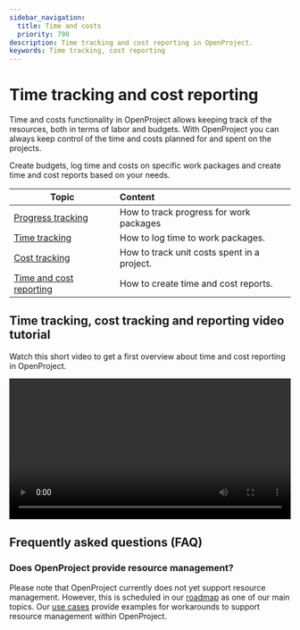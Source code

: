```yaml
---
sidebar_navigation:
  title: Time and costs
  priority: 790
description: Time tracking and cost reporting in OpenProject.
keywords: Time tracking, cost reporting
---
```


# Time tracking and cost reporting

Time and costs functionality in OpenProject allows keeping track of the resources,  both in terms of labor and budgets. With OpenProject you can always keep control of the time and costs planned for and spent on the projects.

Create budgets, log time and costs on specific work packages and create time and cost reports based on your needs.

| Topic                                | Content                                     |
|--------------------------------------|:--------------------------------------------|
| [Progress tracking](progress-tracking)| How to track progress for work packages     |
| [Time tracking](time-tracking)       | How to log time to work packages.           |
| [Cost tracking](cost-tracking)       | How to track unit costs spent in a project. |
| [Time and cost reporting](reporting) | How to create time and cost reports.        |

## Time tracking, cost tracking and reporting video tutorial

Watch this short video to get a first overview about time and cost reporting in OpenProject.

<video src="https://openproject-docs.s3.eu-central-1.amazonaws.com/videos/OpenProject-Track-Time-and-Costs.mp4" type="video/mp4" controls="" style="width:100%"></video>

## Frequently asked questions (FAQ)

### Does OpenProject provide resource management?

Please note that OpenProject currently does not yet support resource management. However, this is scheduled in our [roadmap](https://community.openproject.org/projects/openproject/roadmap) as one of our main topics. Our [use cases](../../use-cases/resource-management/) provide examples for workarounds to support resource management within OpenProject.
